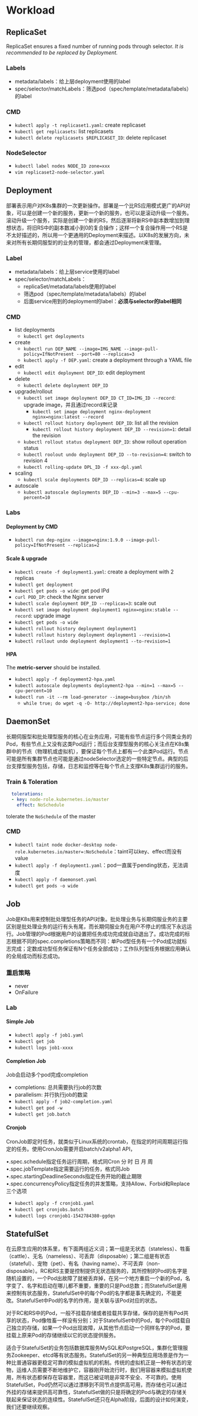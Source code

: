 # Workload
## ReplicaSet
ReplicaSet ensures a fixed number of running pods through selector.
*It is recommended to be replaced by Deployment.*

### Labels

- metadata/labels：给上层deployment使用的label
- spec/selector/matchLabels：筛选pod（spec/template/metadata/labels）的label

### CMD

- `kubectl apply -t replicaset1.yaml`: create replicaset
- `kubectl get replicasets`: list replicasets
- `kubectl delete replicasets $REPLICASET_ID`: delete replicaset

### NodeSelector
- `kubectl label nodes NODE_ID zone=xxx`
- `vim replicaset2-node-selector.yaml`


## Deployment
部署表示用户对K8s集群的一次更新操作。部署是一个比RS应用模式更广的API对象，可以是创建一个新的服务，更新一个新的服务，也可以是滚动升级一个服务。滚动升级一个服务，实际是创建一个新的RS，然后逐渐将新RS中副本数增加到理想状态，将旧RS中的副本数减小到0的复合操作；这样一个复合操作用一个RS是不太好描述的，所以用一个更通用的Deployment来描述。以K8s的发展方向，未来对所有长期伺服型的的业务的管理，都会通过Deployment来管理。

### Label
- metadata/labels：给上层service使用的label
- spec/selector/matchLabels：
  - replicaSet/metadata/labels使用的label
  - 筛选pod（spec/template/metadata/labels）的label
  - 后面service用到的deployment的label：**必须与selector的label相同**

### CMD
- list deployments
  - `kubectl get deployments`
- create
  - `kubectl run DEP_NAME --image=IMG_NAME --image-pull-policy=IfNotPresent --port=80 --replicas=3`
  - `kubectl apply -f DEP.yaml`: create a deployment through a YAML file
- edit
  - `kubectl edit deployment DEP_ID`: edit deployment
- delete
  - `kubectl delete deployment DEP_ID`
- upgrade/rollout
  - `kubectl set image deployment DEP_ID CT_ID=IMG_ID --record`: upgrade image，并且通过record来记录
    -  `kubectl set image deployment nginx-deployment nginx=nginx:latest --record`
  - `kubectl rollout history deployment DEP_ID`: list all the revision
    - `kubectl rollout history deployment DEP_ID --revision=1`: detail the revision
  - `kubectl rollout status deployment DEP_ID`: show rollout operation status
  - `kubectl roolout undo deployment DEP_ID --to-revision=4`: switch to revision 4
  - `kubectl rolling-update DPL_ID -f xxx-dpl.yaml`
- scaling
  - `kubectl scale deployments DEP_ID --replicas=4`: scale up
- autoscale
  - `kubectl autoscale deployments DEP_ID --min=3 --max=5 --cpu-percent=10`

### Labs

#### Deployment by CMD
- `kubectl run dep-nginx --image=nginx:1.9.0 --image-pull-policy=IfNotPresent --replicas=2`

#### Scale & upgrade
- `kubectl create -f deployment1.yaml`: create a deployment with 2 replicas
- `kubectl get deployment`
- `kubectl get pods -o wide`: get pod IPd
- `curl POD_IP`: check the Nginx server
- `kubectl scale deployment DEP_ID --replicas=3`: scale out
- `kubectl set image deployment deployment1 nginx=nginx:stable --record`: upgrade image
- `kubectl get pods -o wide`
- `kubectl rollout history deployment deployment1`
- `kubectl rollout history deployment deployment1 --revision=1`
- `kubectl rollout undo deployment deployment1 --to-revision=1`

#### HPA
The **metric-server** should be installed.
- `kubectl apply -f deployement2-hpa.yaml`
- `kubectl autoscale deployments deployment2-hpa --min=1 --max=5 --cpu-percent=10`
- `kubectl run -it --rm load-generator --image=busybox /bin/sh`
  - `while true; do wget -q -O- http://deployment2-hpa-service; done`


## DaemonSet
长期伺服型和批处理型服务的核心在业务应用，可能有些节点运行多个同类业务的Pod，有些节点上又没有这类Pod运行；而后台支撑型服务的核心关注点在K8s集群中的节点（物理机或虚拟机），要保证每个节点上都有一个此类Pod运行。节点可能是所有集群节点也可能是通过nodeSelector选定的一些特定节点。典型的后台支撑型服务包括，存储，日志和监控等在每个节点上支撑K8s集群运行的服务。

### Train & Toleration
```yaml
  tolerations:
  - key: node-role.kubernetes.io/master
    effect: NoSchedule
```
tolerate the `NoSchedule` of the master  

### CMD
- `kubectl taint node docker-desktop node-role.kubernetes.io/master=:NoSchedule`：taint可以key、effect而没有value
- `kubectl apply -f deployment1.yaml`：pod一直属于pending状态，无法调度
- `kubectl apply -f daemonset.yaml`
- `kubectl get pods -o wide`

## Job

Job是K8s用来控制批处理型任务的API对象。批处理业务与长期伺服业务的主要区别是批处理业务的运行有头有尾，而长期伺服业务在用户不停止的情况下永远运行。Job管理的Pod根据用户的设置把任务成功完成就自动退出了。成功完成的标志根据不同的spec.completions策略而不同：单Pod型任务有一个Pod成功就标志完成；定数成功型任务保证有N个任务全部成功；工作队列型任务根据应用确认的全局成功而标志成功。

### 重启策略
- never
- OnFailure

### Lab
#### Simple Job
- `kubectl apply -f job1.yaml`
- `kubectl get job`
- `kubectl logs job1-xxxx`

#### Completion Job
Job会启动多个pod完成completion
- completions: 总共需要执行job的次数
- parallelism: 并行执行job的数梁
- `kubectl apply -f job2-completion.yaml`
- `kubectl get pod -w`
- `kubectl get job.batch`


#### Cronjob
CronJob即定时任务，就类似于Linux系统的crontab，在指定的时间周期运行指定的任务。使用CronJob需要开启batch/v2alpha1 API，

•.spec.schedule指定任务运行周期，格式同Cron                 分  时  日  月  周
•.spec.jobTemplate指定需要运行的任务，格式同Job
•.spec.startingDeadlineSeconds指定任务开始的截止期限
•.spec.concurrencyPolicy指定任务的并发策略，支持Allow、Forbid和Replace三个选项

- `kubectl apply -f cronjob1.yaml`
- `kubectl get cronjobs.batch`
- `kubectl logs cronjob1-1542784380-ggdqn`

## StatefulSet

在云原生应用的体系里，有下面两组近义词；第一组是无状态（stateless）、牲畜（cattle）、无名（nameless）、可丢弃（disposable）；第二组是有状态（stateful）、宠物（pet）、有名（having  name）、不可丢弃（non-disposable）。RC和RS主要是控制提供无状态服务的，其所控制的Pod的名字是随机设置的，一个Pod出故障了就被丢弃掉，在另一个地方重启一个新的Pod，名字变了、名字和启动在哪儿都不重要，重要的只是Pod总数；而StatefulSet是用来控制有状态服务，StatefulSet中的每个Pod的名字都是事先确定的，不能更改。StatefulSet中Pod的名字的作用，是关联与该Pod对应的状态。

对于RC和RS中的Pod，一般不挂载存储或者挂载共享存储，保存的是所有Pod共享的状态，Pod像牲畜一样没有分别；对于StatefulSet中的Pod，每个Pod挂载自己独立的存储，如果一个Pod出现故障，从其他节点启动一个同样名字的Pod，要挂载上原来Pod的存储继续以它的状态提供服务。

适合于StatefulSet的业务包括数据库服务MySQL和PostgreSQL，集群化管理服务Zookeeper、etcd等有状态服务。StatefulSet的另一种典型应用场景是作为一种比普通容器更稳定可靠的模拟虚拟机的机制。传统的虚拟机正是一种有状态的宠物，运维人员需要不断地维护它，容器刚开始流行时，我们用容器来模拟虚拟机使用，所有状态都保存在容器里，而这已被证明是非常不安全、不可靠的。使用StatefulSet，Pod仍然可以通过漂移到不同节点提供高可用，而存储也可以通过外挂的存储来提供高可靠性，StatefulSet做的只是将确定的Pod与确定的存储关联起来保证状态的连续性。StatefulSet还只在Alpha阶段，后面的设计如何演变，我们还要继续观察。



